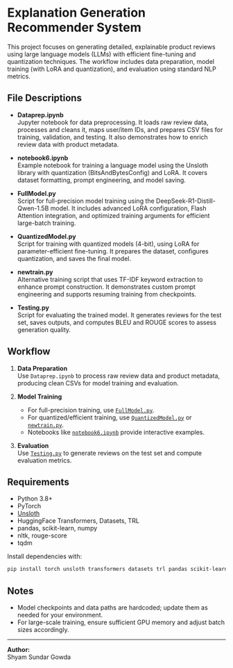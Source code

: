 # Explanation Generation Recommender System

This project focuses on generating detailed, explainable product reviews using large language models (LLMs) with efficient fine-tuning and quantization techniques. The workflow includes data preparation, model training (with LoRA and quantization), and evaluation using standard NLP metrics.


## File Descriptions

- **Dataprep.ipynb**  
  Jupyter notebook for data preprocessing. It loads raw review data, processes and cleans it, maps user/item IDs, and prepares CSV files for training, validation, and testing. It also demonstrates how to enrich review data with product metadata.

- **notebook6.ipynb**  
  Example notebook for training a language model using the Unsloth library with quantization (BitsAndBytesConfig) and LoRA. It covers dataset formatting, prompt engineering, and model saving.

- **FullModel.py**  
  Script for full-precision model training using the DeepSeek-R1-Distill-Qwen-1.5B model. It includes advanced LoRA configuration, Flash Attention integration, and optimized training arguments for efficient large-batch training.

- **QuantizedModel.py**  
  Script for training with quantized models (4-bit), using LoRA for parameter-efficient fine-tuning. It prepares the dataset, configures quantization, and saves the final model.

- **newtrain.py**  
  Alternative training script that uses TF-IDF keyword extraction to enhance prompt construction. It demonstrates custom prompt engineering and supports resuming training from checkpoints.

- **Testing.py**  
  Script for evaluating the trained model. It generates reviews for the test set, saves outputs, and computes BLEU and ROUGE scores to assess generation quality.

## Workflow

1. **Data Preparation**  
   Use `Dataprep.ipynb` to process raw review data and product metadata, producing clean CSVs for model training and evaluation.

2. **Model Training**  
   - For full-precision training, use [`FullModel.py`](FullModel.py).
   - For quantized/efficient training, use [`QuantizedModel.py`](QuantizedModel.py) or [`newtrain.py`](newtrain.py).
   - Notebooks like [`notebook6.ipynb`](notebook6.ipynb) provide interactive examples.

3. **Evaluation**  
   Use [`Testing.py`](Testing.py) to generate reviews on the test set and compute evaluation metrics.

## Requirements

- Python 3.8+
- PyTorch
- [Unsloth](https://github.com/unslothai/unsloth)
- HuggingFace Transformers, Datasets, TRL
- pandas, scikit-learn, numpy
- nltk, rouge-score
- tqdm

Install dependencies with:
```sh
pip install torch unsloth transformers datasets trl pandas scikit-learn nltk rouge-score tqdm
```

## Notes

- Model checkpoints and data paths are hardcoded; update them as needed for your environment.
- For large-scale training, ensure sufficient GPU memory and adjust batch sizes accordingly.
---

**Author:**  
Shyam Sundar Gowda